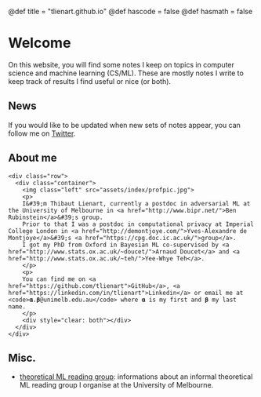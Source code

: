 @def title = "tlienart.github.io"
@def hascode = false
@def hasmath = false

# Welcome

On this website, you will find some notes I keep on topics in computer science and machine learning (CS/ML).
These are mostly notes I write to keep track of results I find useful or nice (or both).

## News

If you would like to be updated when new sets of notes appear, you can follow me on [Twitter](https://twitter.com/t_lienart).

## About me

<!-- raw html to allow a responsive row  -->
~~~
<div class="row">
  <div class="container">
    <img class="left" src="assets/index/profpic.jpg">
    <p>
    I&#39;m Thibaut Lienart, currently a postdoc in adversarial ML at the University of Melbourne in <a href="http://www.bipr.net/">Ben Rubinstein</a>&#39;s group.
    Prior to that I was a postdoc in computational privacy at Imperial College London in <a href="http://demontjoye.com/">Yves-Alexandre de Montjoye</a>&#39;s <a href="https://cpg.doc.ic.ac.uk/">group</a>.
    I got my PhD from Oxford in Bayesian ML co-supervised by <a href="http://www.stats.ox.ac.uk/~doucet/">Arnaud Doucet</a> and <a href="http://www.stats.ox.ac.uk/~teh/">Yee-Whye Teh</a>.
    </p>
    <p>
    You can find me on <a href="https://github.com/tlienart">GitHub</a>, <a href="https://linkedin.com/in/tlienart">Linkedin</a> or email me at  <code>𝛂.𝛃@unimelb.edu.au</code> where 𝛂 is my first and 𝛃 my last name.
    </p>
    <div style="clear: both"></div>      
  </div>
</div>
~~~

## Misc.

* [theoretical ML reading group](/pub/misc/thml-rg.html): informations about an informal theoretical ML reading group I organise at the University of Melbourne.
